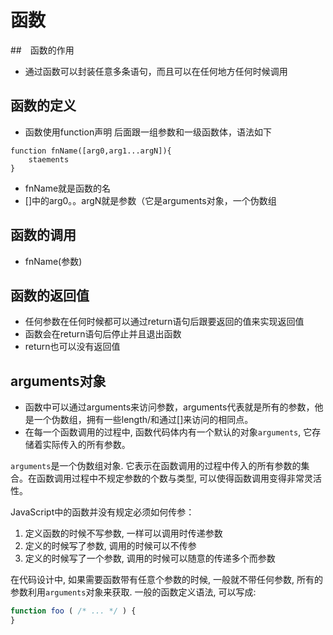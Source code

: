 # 函数
##　函数的作用
+ 通过函数可以封装任意多条语句，而且可以在任何地方任何时候调用

## 函数的定义
+  函数使用function声明 后面跟一组参数和一级函数体，语法如下
```
function fnName([arg0,arg1...argN]){
	staements
}
```

+ fnName就是函数的名
+ []中的arg0。。argN就是参数（它是arguments对象，一个伪数组

## 函数的调用
+ fnName(参数)

## 函数的返回值
+ 任何参数在任何时候都可以通过return语句后跟要返回的值来实现返回值
+ 函数会在return语句后停止并且退出函数
+ return也可以没有返回值

## arguments对象
+ 函数中可以通过arguments来访问参数，arguments代表就是所有的参数，他是一个伪数组，拥有一些length/和通过[]来访问的相同点。
+ 在每一个函数调用的过程中, 函数代码体内有一个默认的对象`arguments`, 它存储着实际传入的所有参数。

`arguments`是一个伪数组对象. 它表示在函数调用的过程中传入的所有参数的集合。在函数调用过程中不规定参数的个数与类型, 可以使得函数调用变得非常灵活性。

JavaScript中的函数并没有规定必须如何传参：

1. 定义函数的时候不写参数, 一样可以调用时传递参数
2. 定义的时候写了参数, 调用的时候可以不传参
3. 定义的时候写了一个参数, 调用的时候可以随意的传递多个而参数

在代码设计中, 如果需要函数带有任意个参数的时候, 一般就不带任何参数, 所有的参数利用`arguments`对象来获取. 一般的函数定义语法, 可以写成:

```js
function foo ( /* ... */ ) {
}
```